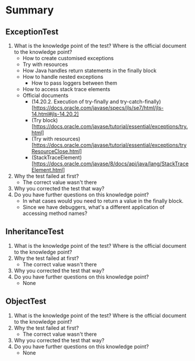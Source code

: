 # Summary
## ExceptionTest
1. What is the knowledge point of the test? Where is the official document to the knowledge point?
	* How to create customised exceptions
	* Try with resources
	* How Java handles return statements in the finally block
	* How to handle nested exceptions
		* How to pass loggers between them
	* How to access stack trace elements
	* Official documents
		* (14.20.2. Execution of try-finally and try-catch-finally)[https://docs.oracle.com/javase/specs/jls/se7/html/jls-14.html#jls-14.20.2]
		* (Try block)[https://docs.oracle.com/javase/tutorial/essential/exceptions/try.html]
		* (Try with resources)[https://docs.oracle.com/javase/tutorial/essential/exceptions/tryResourceClose.html]
		* (StackTraceElement)[https://docs.oracle.com/javase/8/docs/api/java/lang/StackTraceElement.html]
2. Why the test failed at first?
	* The correct value wasn't there
3. Why you corrected the test that way?
4. Do you have further questions on this knowledge point?
	* In what cases would you need to return a value in the finally block.
	* Since we have debuggers, what's a different application of accessing method names?

## InheritanceTest
1. What is the knowledge point of the test? Where is the official document to the knowledge point?
2. Why the test failed at first?
	* The correct value wasn't there
3. Why you corrected the test that way?
4. Do you have further questions on this knowledge point?
	* None

## ObjectTest
1. What is the knowledge point of the test? Where is the official document to the knowledge point?
2. Why the test failed at first?
	* The correct value wasn't there
3. Why you corrected the test that way?
4. Do you have further questions on this knowledge point?
	* None

